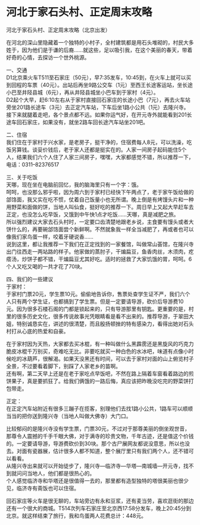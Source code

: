 # 河北于家石头村、正定周末攻略  
河北于家石头村、正定周末攻略（北京出发）  

在河北的深山里隐藏着一个独特的小村子，全村建筑都是用石头堆砌的，村民大多姓于，因为他们是于谦的后裔……就这些，足以吸引我，在这个美丽的春天，带着好奇的心情，去探访一个世外桃源。  

一、交通  
D1北京乘火车T511至石家庄（50元），早7:35发车，10:45到，在火车上就可以买到回程的车票（40元）。出站后再坐9路公交车（1元）至西王长途客运站，坐长途小巴至井陉县城（6元），再从井陉县城坐小巴车到于家村（4元）。  
D2起个大早，赶6:10左右从于家村直接回石家庄的长途小巴（7元），再去火车站旁坐201路长途车（3元）去正定汽车站，下车后坐1路小公共（1元）去隆兴寺。接下来就腿着走吧，各个景点都不远。如果你运气好，在开元寺外就能看到201长途车回石家庄，如果没有，就坐2路车回长途汽车站坐201吧。  

二、住宿  
我们住在于家村于兴水家，是老房子，挺干净的，住宿费每人8元，可以洗澡，吃饭另算钱。谈妥价钱后，老于家人还都是挺实在的。人家一间房子起码能住5个人，结果我们六个人住了人家三间房子，嘿嘿，大家都感觉不错，所以推荐一下，电话：0311–82376517  

三、关于吃饭  
天哪，现在坐在电脑前回忆，我的脑海里只有一个字：饿。  
呵呵，也没那么邪乎啦，因为周六到于家村已经快下午两点了，老于家午饭给做的郃饹面，我又实在吃不惯，仗着自己饭量小也无所谓。晚上倒是有烤馒头片和一种用野菜和面做的饼，当地人叫仙食，挺好吃的推荐一下。周日早上又起大早赶车去正定，也没怎么吃早饭，又饿到中午快1点才吃饭……天哪，真是减肥之旅。  
所以强烈建议大家去石头村时，一定要口齿清楚地跟老乡说，主食要有馒头或者大饼什么的，再要碗郃饹面尝个新鲜啊。不然就象我一样全当减肥了，再或者也可以像我们家鸟蛋一样，咬着牙硬说香……  
说到这里，都让我推荐一下我们在正定找到的一家餐馆，叫做常山荟馆，在隆兴寺出门往西走一两站路的样子。他家做的蒸肘子，干煸扁豆，鱼香肉丝，木须肉，疙瘩汤，炒饼子都不错，干煸扁豆尤其好吃。适时的拯救了大家饥饿的胃，呵呵。6个人又吃又喝的一共才花了70块。  

四、我们的一些建议  
于家村：  
于家村门票20元，学生票10元。偷偷地告诉你，售票处查学生证不严，我们六个人只有两个学生证，也都搞到了学生票。但是一定要请导游，砍价后导游费10元。因为很多石楼石阁的门都是锁起来的，只有导游那里有钥匙。更重要的是，村里的很多历史文化，很多传说故事光凭眼睛看是看不出来的。推荐导游，于翠田大姐，特别诚恳实在，讲述的很清楚，而且殷扬顿挫的特有感染力，看得出她对石头村打从心底的热爱和自豪。  

在于家村因为天热，大家都去买冰棍，有一种叫做什么黑霹雳还是黑旋风的巧克力脆皮冰棍千万别买，奇难吃无比。非要吃就买一种白色的水冰吧，味道有点像小时候吃的冰葫芦，很解渴。如果天没黑还有时间，可以去于家村对面的山上俯览村子全景，不过要看着脚下，别踩了人家老乡的苗啊。  
还有啊，第二天早上还是在老于家吃点早饭吧，不然在路上隔着车窗看着路边的煎饼果子，真是要抓狂了。给我们俩饿的一路后悔，真应该把昨晚没吃完的野菜饼打包带走。  

正定：  
在正定汽车站附近有很多三蹦子在揽客，别理他们去找1路小公共，1路车可以顺顺当当的把你送到隆兴寺（当地人叫做大佛寺）大门口。  

比较郁闷的是隆兴寺没有学生票，门票30元，不过对于那尊美丽的倒坐观世音，那尊令人震撼的千手千眼大佛，对于满寺的珍贵文物，千年古迹，还是值这个价钱的。一定要请导游，导游费砍价到30块。那个古尸展网友都说没意思，所以也没去。对面有瓷器展，估计很多人都不知道，整个展厅里只有我们两个人，还不错可以看看。  
从隆兴寺出来就可以开始徒步了，隆兴寺—临济寺—华塔—南城墙—开元寺，找不到就问问当地人，他们都是很热心的。  
个人感觉临济寺和华塔还是很值得一去的，那里都有造型独特的塔很美丽也很少见，临济寺有斋饭也可以住宿。  

回石家庄等火车是很无聊的，车站旁边有永和豆浆，还有麦当劳，喜欢逛街的那边还有一个很大的商城。T514次列车石家庄至北京西17:58分发车，晚上20:45分到北京。就这样结束了旅行，我和鸟蛋两人花费总计：448元。  

<!-- Last processed: 2025-07-22 03:44:26 -->
